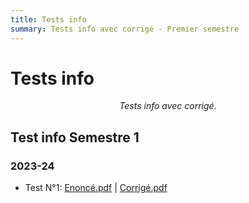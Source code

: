 ```yaml
---
title: Tests info
summary: Tests info avec corrigé - Premier semestre
---
```


# Tests info

<center><i>Tests info avec corrigé.</i></center>

## Test info Semestre 1
### 2023-24
+ Test N°1: [Enoncé.pdf](tests/sem1/test-1/test-1.pdf)  | [Corrigé.pdf](tests/sem1/test-1/test-1-corrige.pdf)

